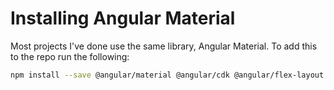# Installing Angular Material

Most projects I've done use the same library, Angular Material. To add this to the repo
run the following:

```bash
npm install --save @angular/material @angular/cdk @angular/flex-layout
```
